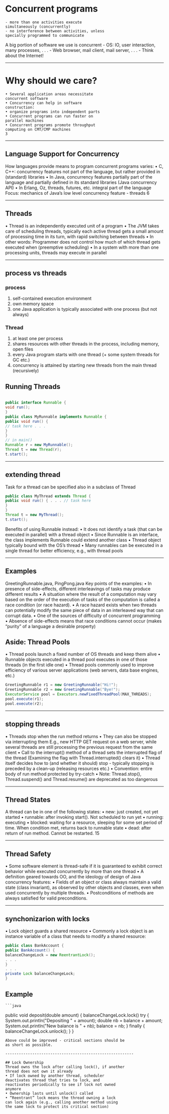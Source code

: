 # Concurrent programs
    - more than one activities execute
    simultaneously (concurrently)
    - no interference between activities, unless
    specially programmed to communicate
A big portion of software we use is concurrent
    - OS: IO, user interaction, many processes, . . .
    - Web browser, mail client, mail server, . . .
    - Think about the Internet!
    
---------------------------------------------------------

# Why should we care?
    • Several application areas necessitate
    concurrent software
    • Concurrency can help in software
    construction:
    • organize programs into independent parts
    • Concurrent programs can run faster on
    parallel machines
    • Concurrent programs promote throughput
    computing on CMT/CMP machines
    3
---------------------------------------------------------


## Language Support for Concurrency
How languages provide means to program concurrent
programs varies:
• C, C++: concurrency features not part of the
language, but rather provided in (standard) libraries
• In Java, concurrency features partially part of the
language and partially defined in its standard
libraries (Java concurrency API)
• In Erlang, Oz, threads, futures, etc. integral part of
the language
Focus: mechanics of Java’s low level concurrency
feature - threads
6

---------------------------------------------------------

## Threads
• Thread is an independently executed unit of a
program
• The JVM takes care of scheduling threads,
typically each active thread gets a small amount
of processing time in its turn, with rapid switching
between threads
• In other words: Programmer does not control how
much of which thread gets executed when
(preemptive scheduling)
• In a system with more than one processing units,
threads may execute in parallel

---------------------------------------------------------

## process vs threads

### process
1. self-contained execution
environment
2. own memory space
3. one Java application is
typically associated with
one process (but not
always)
### Thread
1. at least one per process
2. shares resources with other
threads in the process,
including memory, open files
3. every Java program starts
with one thread (+ some
system threads for GC etc.)
4. concurrency is attained by
starting new threads from the
main thread (recursively)

## Running Threads

```java

public interface Runnable {
void run();
}
public class MyRunnable implements Runnable {
public void run() {
// task here . . .
}
}
// in main()
Runnable r = new MyRunnable();
Thread t = new Thread(r);
t.start();
```

---------------------------------------------------------

## extending thread 

Task for a thread can be specified also in a subclass of Thread

```java
public class MyThread extends Thread {
public void run() { . . . // task here
}
}
Thread t = new MyThread();
t.start();
```

Benefits of using Runnable instead:
• It does not identify a task (that can be executed in parallel) with a
thread object
• Since Runnable is an interface, the class implements Runnable
could extend another class
• Thread object typically bound with the OS’s thread
• Many runnables can be executed in a single thread for better
efficiency, e.g., with thread pools

---------------------------------------------------------

## Examples
GreetingRunnable.java, PingPong.java
Key points of the examples:
• In presence of side-effects, different interleavings of tasks
may produce different results
• A situation where the result of a computation may vary
based on the order of the execution of tasks of the
computation is called a race condition (or race hazard).
• A race hazard exists when two threads can potentially modify the
same piece of data in an interleaved way that can corrupt data.
• One of the sources of difficulty of concurrent programming
• Absence of side-effects means that race conditions cannot
occur (makes “purity” of a language a desirable property)


## Aside: Thread Pools
• Thread pools launch a fixed number of OS threads and
keep them alive
• Runnable objects executed in a thread pool executes in
one of those threads (in the first idle one)
• Thread pools commonly used to improve efficiency of
various server applications (web servers, data base
engines, etc.)

```java
GreetingRunnable r1 = new GreetingRunnable("Hi!");
GreetingRunnable r2 = new GreetingRunnable("Bye!");
ExecutorService pool = Executors.newFixedThreadPool(MAX_THREADS);
pool.execute(r1);
pool.execute(r2);
```

---------------------------------------------------------

## stopping threads

• Threads stop when the run method returns
• They can also be stopped via interrupting them
E.g., new HTTP GET request on a web server, while several threads are still
processing the previous request from the same client
• Call to the interrupt() method of a thread sets the interrupted flag of
the thread (Examining the flag with Thread.interrupted() clears it)
• Thread itself decides how to (and whether it should) stop - typically
stopping is preceded by a clean-up (releasing resources etc.)
• Convention: entire body of run method protected by try-catch
• Note: Thread.stop(), Thread.suspend() and Thread.resume() are
deprecated as too dangerous

---------------------------------------------------------

## Thread States

A thread can be in one of the following states:
• new: just created, not yet started
• runnable: after invoking start(). Not scheduled to run yet
• running: executing
• blocked: waiting for a resource, sleeping for some set
period of time. When condition met, returns back to
runnable state
• dead: after return of run method. Cannot be restarted.
15

---------------------------------------------------------

## Thread Safety
• Some software element is thread-safe if it is
guaranteed to exhibit correct behavior while executed
concurrently by more than one thread
• A definition geared towards OO, and the ideology of
design of Java concurrency features:
• Fields of an object or class always maintain a valid
state (class invariant), as observed by other
objects and classes, even when used concurrently
by multiple threads.
• Postconditions of methods are always satisfied for
valid preconditions.

---------------------------------------------------------

## synchonizarion with locks

• Lock object guards a shared resource
• Commonly a lock object is an instance variable of a
class that needs to modify a shared resource:

```java
public class BankAccount {
public BankAccount() {
balanceChangeLock = new ReentrantLock();
. . .
}
. . .
private Lock balanceChangeLock;
}
```

## Example
    
    ```java
public void deposit(double amount) {
balanceChangeLock.lock()
try {
System.out.println("Depositing " + amount);
double nb = balance + amount;
System.out.println("New balance is " + nb);
balance = nb;
} finally {
balanceChangeLock.unlock();
}
}
```
Above could be improved - critical sections should be
as short as possible.

---------------------------------------------------------

## Lock Ownership
Thread owns the lock after calling lock(), if another
thread does not own it already
• If lock owned by another thread, scheduler
deactivates thread that tries to lock, and
reactivates periodically to see if lock not owned
anymore
• Ownership lasts until unlock() called
• “Reentrant” lock means the thread owning a lock
can lock again (e.g., calling another method using
the same lock to protect its critical section)